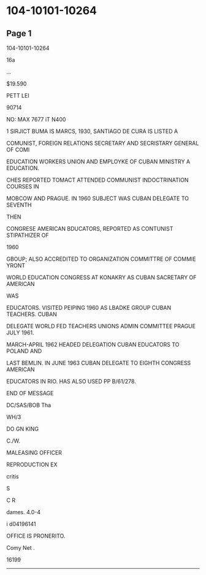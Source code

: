 # 104-10101-10264

## Page 1

104-10101-10264

16a

...

$19.590

PETT LEI

90714

NO: MAX 7677 iT N400

1 SIRJICT BUMA IS MARCS, 1930, SANTIAGO DE CURA IS LISTED A

COMUNIST, FOREIGN RELATIONS SECRETARY AND SECRISTARY GENERAL OF COMI

EDUCATION WORKERS UNION AND EMPLOYKE OF CUBAN MINISTRY A EDUCATION.

CHES REPORTED TOMACT ATTENDED COMMUNIST INDOCTRINATION COURSES IN

MOBCOW AND PRAGUE. IN 1960 SUBJECT WAS CUBAN DELEGATE TO SEVENTH

THEN

CONGRESE AMERICAN BDUCATORS, REPORTED AS CONTUNIST STIPATHIZER OF

1960

GBOUP; ALSO ACCREDITED TO ORGANIZATION COMMITTRE OF COMMIE YRONT

WORLD EDUCATION CONGRESS AT KONAKRY AS CUBAN SACRETARY OF AMERICAN

WAS

EDUCATORS. VISITED PEIPING 1960 AS LBADKE GROUP CUBAN TEACHERS. CUBAN

DELEGATE WORLD FED TEACHERS UNIONS ADMIN COMMITTEE PRAGUE JULY 1961.

MARCH-APRIL 1962 HEADED DELEGATION CUBAN EDUCATORS TO POLAND AND

LAST BEMLIN. IN JUNE 1963 CUBAN DELEGATE TO EIGHTH CONGRESS AMERICAN

EDUCATORS IN RIO. HAS ALSO USED PP B/61/278.

END OF MESSAGE

DC/SAS/BOB Tha

WH/3

DO GN KING

C./W.

MALEASING OFFICER

REPRODUCTION EX

critis

S

C R

dames. 4.0-4

i d04196141

OFFICE IS PRONERITO.

Comy Net .

16199

---

